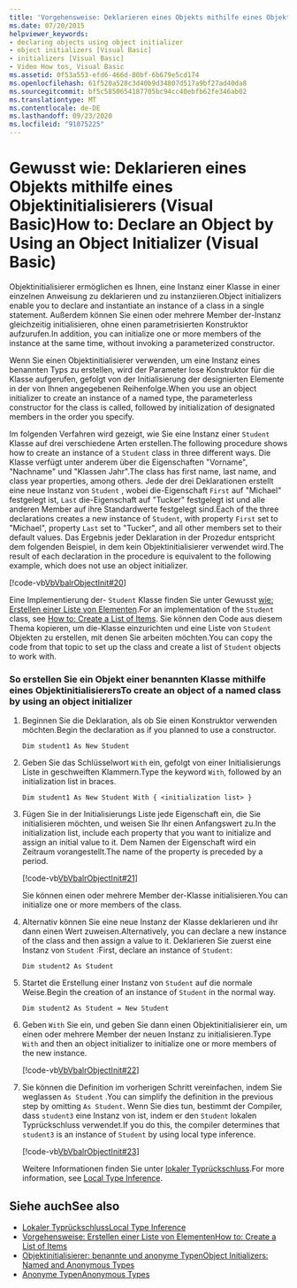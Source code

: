 ```yaml
---
title: 'Vorgehensweise: Deklarieren eines Objekts mithilfe eines Objektinitialisierers'
ms.date: 07/20/2015
helpviewer_keywords:
- declaring objects using object initializer
- object initializers [Visual Basic]
- initializers [Visual Basic]
- Video How tos, Visual Basic
ms.assetid: 0f53a553-efd6-466d-80bf-6b679e5cd174
ms.openlocfilehash: 61f520a528c3d40b9d34807d517a9bf27ad40da8
ms.sourcegitcommit: bf5c5850654187705bc94cc40ebfb62fe346ab02
ms.translationtype: MT
ms.contentlocale: de-DE
ms.lasthandoff: 09/23/2020
ms.locfileid: "91075225"
---
```

# <a name="how-to-declare-an-object-by-using-an-object-initializer-visual-basic"></a><span data-ttu-id="c8274-102">Gewusst wie: Deklarieren eines Objekts mithilfe eines Objektinitialisierers (Visual Basic)</span><span class="sxs-lookup"><span data-stu-id="c8274-102">How to: Declare an Object by Using an Object Initializer (Visual Basic)</span></span>

<span data-ttu-id="c8274-103">Objektinitialisierer ermöglichen es Ihnen, eine Instanz einer Klasse in einer einzelnen Anweisung zu deklarieren und zu instanziieren.</span><span class="sxs-lookup"><span data-stu-id="c8274-103">Object initializers enable you to declare and instantiate an instance of a class in a single statement.</span></span> <span data-ttu-id="c8274-104">Außerdem können Sie einen oder mehrere Member der-Instanz gleichzeitig initialisieren, ohne einen parametrisierten Konstruktor aufzurufen.</span><span class="sxs-lookup"><span data-stu-id="c8274-104">In addition, you can initialize one or more members of the instance at the same time, without invoking a parameterized constructor.</span></span>  
  
 <span data-ttu-id="c8274-105">Wenn Sie einen Objektinitialisierer verwenden, um eine Instanz eines benannten Typs zu erstellen, wird der Parameter lose Konstruktor für die Klasse aufgerufen, gefolgt von der Initialisierung der designierten Elemente in der von Ihnen angegebenen Reihenfolge.</span><span class="sxs-lookup"><span data-stu-id="c8274-105">When you use an object initializer to create an instance of a named type, the parameterless constructor for the class is called, followed by initialization of designated members in the order you specify.</span></span>  
  
 <span data-ttu-id="c8274-106">Im folgenden Verfahren wird gezeigt, wie Sie eine Instanz einer `Student` Klasse auf drei verschiedene Arten erstellen.</span><span class="sxs-lookup"><span data-stu-id="c8274-106">The following procedure shows how to create an instance of a `Student` class in three different ways.</span></span> <span data-ttu-id="c8274-107">Die Klasse verfügt unter anderem über die Eigenschaften "Vorname", "Nachname" und "Klassen Jahr".</span><span class="sxs-lookup"><span data-stu-id="c8274-107">The class has first name, last name, and class year properties, among others.</span></span> <span data-ttu-id="c8274-108">Jede der drei Deklarationen erstellt eine neue Instanz von `Student` , wobei die-Eigenschaft `First` auf "Michael" festgelegt ist, `Last` die-Eigenschaft auf "Tucker" festgelegt ist und alle anderen Member auf ihre Standardwerte festgelegt sind.</span><span class="sxs-lookup"><span data-stu-id="c8274-108">Each of the three declarations creates a new instance of `Student`, with property `First` set to "Michael", property `Last` set to "Tucker", and all other members set to their default values.</span></span> <span data-ttu-id="c8274-109">Das Ergebnis jeder Deklaration in der Prozedur entspricht dem folgenden Beispiel, in dem kein Objektinitialisierer verwendet wird.</span><span class="sxs-lookup"><span data-stu-id="c8274-109">The result of each declaration in the procedure is equivalent to the following example, which does not use an object initializer.</span></span>  
  
 [!code-vb[VbVbalrObjectInit#20](~/samples/snippets/visualbasic/VS_Snippets_VBCSharp/VbVbalrObjectInit/VB/Class2.vb#20)]  
  
 <span data-ttu-id="c8274-110">Eine Implementierung der- `Student` Klasse finden Sie unter Gewusst [wie: Erstellen einer Liste von Elementen](../../concepts/linq/how-to-create-a-list-of-items.md).</span><span class="sxs-lookup"><span data-stu-id="c8274-110">For an implementation of the `Student` class, see [How to: Create a List of Items](../../concepts/linq/how-to-create-a-list-of-items.md).</span></span> <span data-ttu-id="c8274-111">Sie können den Code aus diesem Thema kopieren, um die-Klasse einzurichten und eine Liste von `Student` Objekten zu erstellen, mit denen Sie arbeiten möchten.</span><span class="sxs-lookup"><span data-stu-id="c8274-111">You can copy the code from that topic to set up the class and create a list of `Student` objects to work with.</span></span>  
  
### <a name="to-create-an-object-of-a-named-class-by-using-an-object-initializer"></a><span data-ttu-id="c8274-112">So erstellen Sie ein Objekt einer benannten Klasse mithilfe eines Objektinitialisierers</span><span class="sxs-lookup"><span data-stu-id="c8274-112">To create an object of a named class by using an object initializer</span></span>  
  
1. <span data-ttu-id="c8274-113">Beginnen Sie die Deklaration, als ob Sie einen Konstruktor verwenden möchten.</span><span class="sxs-lookup"><span data-stu-id="c8274-113">Begin the declaration as if you planned to use a constructor.</span></span>  
  
     `Dim student1 As New Student`  
  
2. <span data-ttu-id="c8274-114">Geben Sie das Schlüsselwort `With` ein, gefolgt von einer Initialisierungs Liste in geschweiften Klammern.</span><span class="sxs-lookup"><span data-stu-id="c8274-114">Type the keyword `With`, followed by an initialization list in braces.</span></span>  
  
     `Dim student1 As New Student With { <initialization list> }`  
  
3. <span data-ttu-id="c8274-115">Fügen Sie in der Initialisierungs Liste jede Eigenschaft ein, die Sie initialisieren möchten, und weisen Sie Ihr einen Anfangswert zu.</span><span class="sxs-lookup"><span data-stu-id="c8274-115">In the initialization list, include each property that you want to initialize and assign an initial value to it.</span></span> <span data-ttu-id="c8274-116">Dem Namen der Eigenschaft wird ein Zeitraum vorangestellt.</span><span class="sxs-lookup"><span data-stu-id="c8274-116">The name of the property is preceded by a period.</span></span>  
  
     [!code-vb[VbVbalrObjectInit#21](~/samples/snippets/visualbasic/VS_Snippets_VBCSharp/VbVbalrObjectInit/VB/Class2.vb#21)]  
  
     <span data-ttu-id="c8274-117">Sie können einen oder mehrere Member der-Klasse initialisieren.</span><span class="sxs-lookup"><span data-stu-id="c8274-117">You can initialize one or more members of the class.</span></span>  
  
4. <span data-ttu-id="c8274-118">Alternativ können Sie eine neue Instanz der Klasse deklarieren und ihr dann einen Wert zuweisen.</span><span class="sxs-lookup"><span data-stu-id="c8274-118">Alternatively, you can declare a new instance of the class and then assign a value to it.</span></span> <span data-ttu-id="c8274-119">Deklarieren Sie zuerst eine Instanz von `Student` :</span><span class="sxs-lookup"><span data-stu-id="c8274-119">First, declare an instance of `Student`:</span></span>  
  
     `Dim student2 As Student`  
  
5. <span data-ttu-id="c8274-120">Startet die Erstellung einer Instanz von `Student` auf die normale Weise.</span><span class="sxs-lookup"><span data-stu-id="c8274-120">Begin the creation of an instance of `Student` in the normal way.</span></span>  
  
     `Dim student2 As Student = New Student`  
  
6. <span data-ttu-id="c8274-121">Geben `With` Sie ein, und geben Sie dann einen Objektinitialisierer ein, um einen oder mehrere Member der neuen Instanz zu initialisieren.</span><span class="sxs-lookup"><span data-stu-id="c8274-121">Type `With` and then an object initializer to initialize one or more members of the new instance.</span></span>  
  
     [!code-vb[VbVbalrObjectInit#22](~/samples/snippets/visualbasic/VS_Snippets_VBCSharp/VbVbalrObjectInit/VB/Class2.vb#22)]  
  
7. <span data-ttu-id="c8274-122">Sie können die Definition im vorherigen Schritt vereinfachen, indem Sie weglassen `As Student` .</span><span class="sxs-lookup"><span data-stu-id="c8274-122">You can simplify the definition in the previous step by omitting `As Student`.</span></span> <span data-ttu-id="c8274-123">Wenn Sie dies tun, bestimmt der Compiler, dass `student3` eine Instanz von ist, indem er den `Student` lokalen Typrückschluss verwendet.</span><span class="sxs-lookup"><span data-stu-id="c8274-123">If you do this, the compiler determines that `student3` is an instance of `Student` by using local type inference.</span></span>  
  
     [!code-vb[VbVbalrObjectInit#23](~/samples/snippets/visualbasic/VS_Snippets_VBCSharp/VbVbalrObjectInit/VB/Class2.vb#23)]  
  
     <span data-ttu-id="c8274-124">Weitere Informationen finden Sie unter [lokaler Typrückschluss](../variables/local-type-inference.md).</span><span class="sxs-lookup"><span data-stu-id="c8274-124">For more information, see [Local Type Inference](../variables/local-type-inference.md).</span></span>  
  
## <a name="see-also"></a><span data-ttu-id="c8274-125">Siehe auch</span><span class="sxs-lookup"><span data-stu-id="c8274-125">See also</span></span>

- [<span data-ttu-id="c8274-126">Lokaler Typrückschluss</span><span class="sxs-lookup"><span data-stu-id="c8274-126">Local Type Inference</span></span>](../variables/local-type-inference.md)
- [<span data-ttu-id="c8274-127">Vorgehensweise: Erstellen einer Liste von Elementen</span><span class="sxs-lookup"><span data-stu-id="c8274-127">How to: Create a List of Items</span></span>](../../concepts/linq/how-to-create-a-list-of-items.md)
- [<span data-ttu-id="c8274-128">Objektinitialisierer: benannte und anonyme Typen</span><span class="sxs-lookup"><span data-stu-id="c8274-128">Object Initializers: Named and Anonymous Types</span></span>](object-initializers-named-and-anonymous-types.md)
- [<span data-ttu-id="c8274-129">Anonyme Typen</span><span class="sxs-lookup"><span data-stu-id="c8274-129">Anonymous Types</span></span>](anonymous-types.md)

